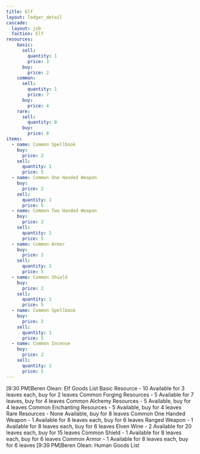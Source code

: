 ```yaml
---
title: Elf
layout: ledger_detail
cascade:
  layout: job
  faction: Elf
resources:
    basic:
      sell:
        quantity: 1
        price: 3
      buy:
        price: 2
    common:
      sell:
        quantity: 1
        price: 7
      buy:
        price: 4
    rare:
      sell:
        quantity: 0
      buy:
        price: 8
items:
  - name: Common Spellbook
    buy: 
      price: 2
    sell:
      quantity: 1
      price: 5
  - name: Common One Handed Weapon
    buy: 
      price: 2
    sell:
      quantity: 1
      price: 5
  - name: Common Two Handed Weapon
    buy: 
      price: 2
    sell:
      quantity: 1
      price: 5
  - name: Common Armor
    buy: 
      price: 2
    sell:
      quantity: 1
      price: 5
  - name: Common Shield
    buy: 
      price: 2
    sell:
      quantity: 1
      price: 5
  - name: Common Spellbook
    buy: 
      price: 2
    sell:
      quantity: 1
      price: 5
  - name: Common Incense
    buy: 
      price: 2
    sell:
      quantity: 1
      price: 5
---
```


[9:30 PM]Beren Olean: Elf Goods List
Basic Resource - 10 Available for 3 leaves each, buy for 2 leaves
Common Forging Resources - 5 Available for 7 leaves, buy for 4 leaves
Common Alchemy Resources - 5 Available, buy for 4 leaves
Common Enchanting Resources - 5 Available, buy for 4 leaves
Rare Resources - None Available, buy for 8 leaves
Common One Handed Weapon - 1 Available for 8 leaves each, buy for 6 leaves
Ranged Weapon - 1 Available for 8 leaves each, buy for 6 leaves
Elven Wine - 2 Available for 20 leaves each, buy for 15 leaves
Common Shield - 1 Available for 8 leaves each, buy for 6 leaves
Common Armor - 1 Available for 8 leaves each, buy for 6 leaves
[9:39 PM]Beren Olean: Human Goods List
